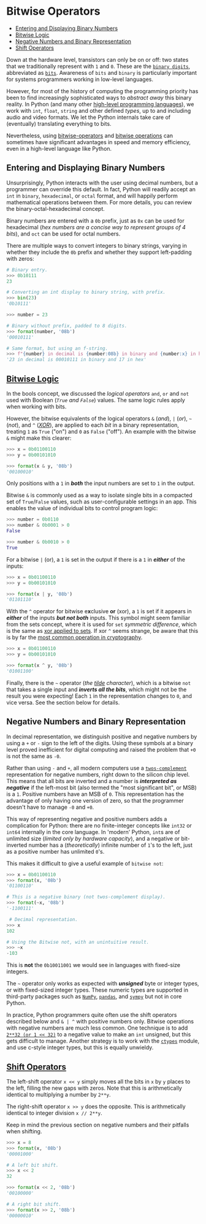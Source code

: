 # Bitwise Operators <!-- omit in toc -->

- [Entering and Displaying Binary Numbers](#entering-and-displaying-binary-numbers)
- [Bitwise Logic](#bitwise-logic)
- [Negative Numbers and Binary Representation](#negative-numbers-and-binary-representation)
- [Shift Operators](#shift-operators)

Down at the hardware level, transistors can only be on or off: two states that
we traditionally represent with `1` and `0`. These are the
[`binary digits`][binary-digits], abbreviated as [`bits`][bits]. Awareness of
`bits` and `binary` is particularly important for systems programmers working in
low-level languages.

However, for most of the history of computing the programming priority has been
to find increasingly sophisticated ways to _abstract away_ this binary reality.
In Python (and many other [high-level programming
languages][high-level-language]), we work with `int`, `float`, `string` and
other defined _types_, up to and including audio and video formats. We let the
Python internals take care of (eventually) translating everything to bits.

Nevertheless, using [bitwise-operators][python-bitwise-operators] and [bitwise
operations][python-bitwise-operations] can sometimes have significant advantages
in speed and memory efficiency, even in a high-level language like Python.

## Entering and Displaying Binary Numbers

Unsurprisingly, Python interacts with the user using decimal numbers, but a
programmer can override this default. In fact, Python will readily accept an
`int` in `binary`, `hexadecimal`, or `octal` format, and will happily perform
mathematical operations between them. For more details, you can review the
binary-octal-hexadecimal concept.

Binary numbers are entered with a `0b` prefix, just as `0x` can be used for
hexadecimal (_hex numbers are a concise way to represent groups of 4 bits_), and
`oct` can be used for octal numbers.

There are multiple ways to convert integers to binary strings, varying in
whether they include the `0b` prefix and whether they support left-padding with
zeros:

```python
# Binary entry.
>>> 0b10111
23

# Converting an int display to binary string, with prefix.
>>> bin(23)
'0b10111'

>>> number = 23

# Binary without prefix, padded to 8 digits.
>>> format(number, '08b')
'00010111'

# Same format, but using an f-string.
>>> f"{number} in decimal is {number:08b} in binary and {number:x} in hex"
'23 in decimal is 00010111 in binary and 17 in hex'
```

## [Bitwise Logic][python-bitwise-operations]

In the bools concept, we discussed the _logical operators_ `and`, `or` and `not`
used with Boolean (_`True` and `False`_) values. The same logic rules apply when
working with bits.

However, the bitwise equivalents of the logical operators `&` (_and_), `|`
(_or_), `~` (_not_), and `^` (_[XOR][xor]_), are applied to each _bit_ in a
binary representation, treating `1` as `True` ("on") and `0` as `False` ("off").
An example with the bitwise `&` might make this clearer:

```python
>>> x = 0b01100110
>>> y = 0b00101010

>>> format(x & y, '08b')
'00100010'
```

Only positions with a `1` in _**both**_ the input numbers are set to `1` in the
output.

Bitwise `&` is commonly used as a way to isolate single bits in a compacted set
of `True`/`False` values, such as user-configurable settings in an app. This
enables the value of individual bits to control program logic:

```python
>>> number = 0b0110
>>> number & 0b0001 > 0
False

>>> number & 0b0010 > 0
True
```

For a bitwise `|` (or), a `1` is set in the output if there is a `1` in
_**either**_ of the inputs:

```python
>>> x = 0b01100110
>>> y = 0b00101010

>>> format(x | y, '08b')
'01101110'
```

With the `^` operator for bitwise e**x**clusive **or** (xor), a `1` is set if it
appears in _**either**_ of the inputs _**but not both**_ inputs. This symbol
might seem familiar from the sets concept, where it is used for `set` _symmetric
difference_, which is the same as [xor applied to sets][symmetric-difference].
If xor `^` seems strange, be aware that this is by far the [most common
operation in cryptography][xor-cipher].

```python
>>> x = 0b01100110
>>> y = 0b00101010

>>> format(x ^ y, '08b')
'01001100'
```

Finally, there is the `~` operator (_the [tilde][tilde] character_), which is a
bitwise `not` that takes a single input and _**inverts all the bits**_, which
might not be the result you were expecting! Each `1` in the representation
changes to `0`, and vice versa. See the section below for details.

## Negative Numbers and Binary Representation

In decimal representation, we distinguish positive and negative numbers by using
a `+` or `-` sign to the left of the digits. Using these symbols at a binary
level proved inefficient for digital computing and raised the problem that `+0`
is not the same as `-0`.

Rather than using `-` and `+`, all modern computers use a
[`twos-complement`][twos-complement] representation for negative numbers, right
down to the silicon chip level. This means that all bits are inverted and a
number is _**interpreted as negative**_ if the left-most bit (also termed the
"most significant bit", or MSB) is a `1`. Positive numbers have an MSB of `0`.
This representation has the advantage of only having one version of zero, so
that the programmer doesn't have to manage `-0` and `+0`.

This way of representing negative and positive numbers adds a complication for
Python: there are no finite-integer concepts like `int32` or `int64` internally
in the core language. In 'modern' Python, `int`s are of unlimited size (_limited
only by hardware capacity_), and a negative or bit-inverted number has a
(_theoretically_) infinite number of `1`'s to the left, just as a positive
number has unlimited `0`'s.

This makes it difficult to give a useful example of `bitwise not`:

```python
>>> x = 0b01100110
>>> format(x, '08b')
'01100110'

# This is a negative binary (not twos-complement display).
>>> format(~x, '08b')
'-1100111'

 # Decimal representation.
>>> x
102

# Using the Bitwise not, with an unintuitive result.
>>> ~x
-103
```

This is **not** the `0b10011001` we would see in languages with fixed-size
integers.

The `~` operator only works as expected with _**unsigned**_ byte or integer
types, or with fixed-sized integer types. These numeric types are supported in
third-party packages such as [`NumPy`][numpy], [`pandas`][pandas], and
[`sympy`][sympy] but not in core Python.

In practice, Python programmers quite often use the shift operators described
below and `& | ^` with positive numbers only. Bitwise operations with negative
numbers are much less common. One technique is to add
[`2**32 (or 1 << 32)`][unsigned-int-python] to a negative value to make an `int`
unsigned, but this gets difficult to manage. Another strategy is to work with
the [`ctypes`][ctypes-module] module, and use c-style integer types, but this is
equally unwieldy.

## [Shift Operators][bitwise-shift-operators]

The left-shift operator `x << y` simply moves all the bits in `x` by `y` places
to the left, filling the new gaps with zeros. Note that this is arithmetically
identical to multiplying a number by `2**y`.

The right-shift operator `x >> y` does the opposite. This is arithmetically
identical to integer division `x // 2**y`.

Keep in mind the previous section on negative numbers and their pitfalls when
shifting.

```python
>>> x = 8
>>> format(x, '08b')
'00001000'

# A left bit shift.
>>> x << 2
32

>>> format(x << 2, '08b')
'00100000'

# A right bit shift.
>>> format(x >> 2, '08b')
'00000010'
```

[binary-digits]:
  https://www.khanacademy.org/computing/computers-and-internet/xcae6f4a7ff015e7d:digital-information/xcae6f4a7ff015e7d:binary-numbers/v/the-binary-number-system
[bits]: https://en.wikipedia.org/wiki/Bit
[bitwise-shift-operators]:
  https://docs.python.org/3/reference/expressions.html#shifting-operations
[ctypes-module]: https://docs.python.org/3/library/ctypes.html#module-ctypes
[high-level-language]:
  https://en.wikipedia.org/wiki/High-level_programming_language
[numpy]: https://numpy.org/doc/stable/user/basics.types.html
[pandas]: https://pandas.pydata.org/docs/reference/arrays.html#nullable-integer
[python-bitwise-operations]:
  https://docs.python.org/3/reference/expressions.html#binary-bitwise-operations
[python-bitwise-operators]:
  https://docs.python.org/3/reference/expressions.html#binary-arithmetic-operations
[symmetric-difference]:
  https://math.stackexchange.com/questions/84184/relation-between-xor-and-symmetric-difference#:~:text=It%20is%20the%20same%20thing,they%20are%20indeed%20the%20same.
[sympy]: https://docs.sympy.org/latest/modules/codegen.html#predefined-types
[tilde]: https://en.wikipedia.org/wiki/Tilde
[twos-complement]:
  https://en.wikipedia.org/wiki/Two%27s_complement#:~:text=Two's%20complement%20is%20the%20most,number%20is%20positive%20or%20negative.
[unsigned-int-python]: https://stackoverflow.com/a/20768199
[xor-cipher]: https://en.wikipedia.org/wiki/XOR_cipher
[xor]: https://stackoverflow.com/a/2451393
